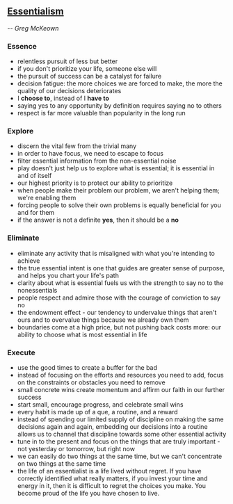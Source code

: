 ## [Essentialism](/essentialism.md)
-- *Greg McKeown*


### Essence
- relentless pursuit of less but better
- ‎if you don't prioritize your life, someone else will
- ‎the pursuit of success can be a catalyst for failure
- ‎decision fatigue: the more choices we are forced to make, the more the quality of our decisions deteriorates
- ‎I **choose to**, instead of I **have to**
- ‎saying yes to any opportunity by definition requires saying no to others
- respect is far more valuable than popularity in the long run


### Explore
- discern the vital few from the trivial many
- ‎in order to have focus, we need to escape to focus
- ‎filter essential information from the non-essential noise
- ‎play doesn't just help us to explore what is essential; it is essential in and of itself
- ‎our highest priority is to protect our ability to prioritize
- when people make their problem our problem, we aren't helping them; we're enabling them
- forcing people to solve their own problems is equally beneficial for you and for them
- ‎if the answer is not a definite **yes**, then it should be a **no**


### Eliminate
- eliminate any activity that is misaligned with what you're intending to achieve
- ‎the true essential intent is one that guides are greater sense of purpose, and helps you chart your life's path
- ‎clarity about what is essential fuels us with the strength to say no to the nonessentials
- ‎people respect and admire those with the courage of conviction to say no
- ‎the endowment effect - our tendency to undervalue things that aren't ours and to overvalue things because we already own them
- ‎boundaries come at a high price, but not pushing back costs more: our ability to choose what is most essential in life


### Execute
- use the good times to create a buffer for the bad
- ‎instead of focusing on the efforts and resources you need to add, focus on the constraints or obstacles you need to remove
- ‎small concrete wins create momentum and affirm our faith in our further success
- ‎start small, encourage progress, and celebrate small wins
- ‎every habit is made up of a que, a routine, and a reward
- ‎instead of spending our limited supply of discipline on making the same decisions again and again, embedding our decisions into a routine allows us to channel that discipline towards some other essential activity
- ‎tune in to the present and focus on the things that are truly important - not yesterday or tomorrow, but right now
- we can easily do two things at the same time, but we can't concentrate on two things at the same time
- ‎the life of an essentialist is a life lived without regret. If you have correctly identified what really matters, if you invest your time and energy in it, then it is difficult to regret the choices you make. You become proud of the life you have chosen to live.